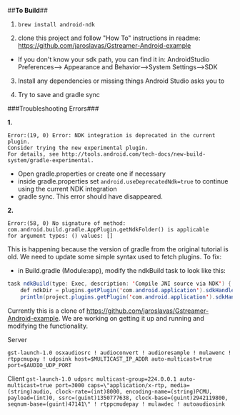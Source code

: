 ##**To Build**##

1. `brew install android-ndk`

2. clone this project and follow "How To" instructions in readme:
https://github.com/jaroslavas/Gstreamer-Android-example

* If you don't know your sdk path, you can find it in:
    AndroidStudio Preferences--> Appearance and Behavior-->System Settings-->SDK

3. Install any dependencies or missing things Android Studio asks you to

4. Try to save and gradle sync

###Troubleshooting Errors###

 
**1.** 
```
Error:(19, 0) Error: NDK integration is deprecated in the current plugin.  
Consider trying the new experimental plugin.  
For details, see http://tools.android.com/tech-docs/new-build-system/gradle-experimental.
```
+ Open gradle.properties or create one if necessary
+ inside gradle.properties set `android.useDeprecatedNdk=true` to continue using the current NDK integration
+ gradle sync. This error should have disappeared.

**2.** 
```
Error:(58, 0) No signature of method: 
com.android.build.gradle.AppPlugin.getNdkFolder() is applicable 
for argument types: () values: []
```

This is happening because the version of gradle from the original tutorial is old. We need to update some simple syntax used to fetch plugins.
To fix:

+ in Build.gradle (Module:app), modify the ndkBuild task to look like this:

```java
task ndkBuild(type: Exec, description: 'Compile JNI source via NDK') {
    def ndkDir = plugins.getPlugin('com.android.application').sdkHandler.getNdkFolder()
    println(project.plugins.getPlugin('com.android.application').sdkHandler.getNdkFolder())
```


Currently this is a clone of https://github.com/jaroslavas/Gstreamer-Android-example. We are working on getting it up and running and modifying the functionality.

Server

`gst-launch-1.0 osxaudiosrc ! audioconvert ! audioresample ! mulawenc ! rtppcmupay ! udpsink host=$MULTICAST_IP_ADDR auto-multicast=true port=$AUDIO_UDP_PORT`


Client
`gst-launch-1.0 udpsrc multicast-group=224.0.0.1 auto-multicast=true port=3000 caps=\"application/x-rtp, media=(string)audio, clock-rate=(int)8000, encoding-name=(string)PCMU, payload=(int)0, ssrc=(guint)1350777638, clock-base=(guint)2942119800, seqnum-base=(guint)47141\" ! rtppcmudepay ! mulawdec ! autoaudiosink`
